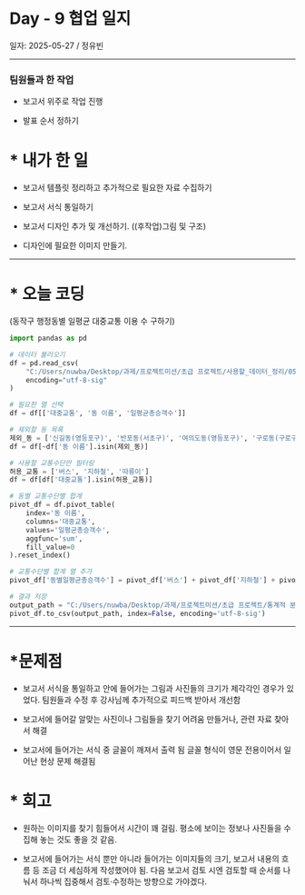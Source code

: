 # Day - 9 협업 일지

일자: 2025-05-27 / 정유빈

---

### 팀원들과 한 작업

- 보고서 위주로 작업 진행

- 발표 순서 정하기

# \* 내가 한 일

- 보고서 템플릿 정리하고 추가적으로 필요한 자료 수집하기

- 보고서 서식 통일하기

- 보고서 디자인 추가 및 개선하기. ((후작업)그림 및 구조)

- 디자인에 필요한 이미지 만들기.

---

# \* 오늘 코딩

(동작구 행정동별 일평균 대중교통 이용 수 구하기)

```python
import pandas as pd

# 데이터 불러오기
df = pd.read_csv(
    "C:/Users/nuwba/Desktop/과제/프로젝트미션/초급 프로젝트/사용할_데이터_정리/05_동작구_대중교통_좌표&정보.csv",
    encoding="utf-8-sig"
)

# 필요한 열 선택
df = df[['대중교통', '동 이름', '일평균총승객수']]

# 제외할 동 목록
제외_동 = ['신길동(영등포구)', '반포동(서초구)', '여의도동(영등포구)', '구로동(구로구)', '봉천동(관악구)']
df = df[~df['동 이름'].isin(제외_동)]

# 사용할 교통수단만 필터링
허용_교통 = ['버스', '지하철', '따릉이']
df = df[df['대중교통'].isin(허용_교통)]

# 동별 교통수단별 합계
pivot_df = df.pivot_table(
    index='동 이름',
    columns='대중교통',
    values='일평균총승객수',
    aggfunc='sum',
    fill_value=0
).reset_index()

# 교통수단별 합계 열 추가
pivot_df['동별일평균총승객수'] = pivot_df['버스'] + pivot_df['지하철'] + pivot_df['따릉이']

# 결과 저장
output_path = "C:/Users/nuwba/Desktop/과제/프로젝트미션/초급 프로젝트/통계적 분석/11_동작구_일일평균_버스,지하철,따릉이_이용_수_합계.csv"
pivot_df.to_csv(output_path, index=False, encoding='utf-8-sig')
```

---

# \*문제점

- 보고서 서식을 통일하고 안에 들어가는 그림과 사진들의 크기가 제각각인 경우가 있었다.
  팀원들과 수정 후 강사님께 추가적으로 피드백 받아서 개선함

- 보고서에 들어갈 알맞는 사진이나 그림들을 찾기 어려움
  만들거나, 관련 자료 찾아서 해결

- 보고서에 들어가는 서식 중 글꼴이 깨져서 출력 됨
  글꼴 형식이 영문 전용이어서 일어난 현상 문제 해결됨

# \* 회고

- 원하는 이미지를 찾기 힘들어서 시간이 꽤 걸림.
  평소에 보이는 정보나 사진들을 수집해 놓는 것도 좋을 것 같음.

- 보고서에 들어가는 서식 뿐만 아니라 들어가는 이미지들의 크기, 보고서 내용의 흐름 등
  조금 더 세심하게 작성했어야 됨.
  다음 보고서 검토 시엔 검토할 때 순서를 나눠서 하나씩 집중해서 검토·수정하는 방향으로
  가야겠다.
